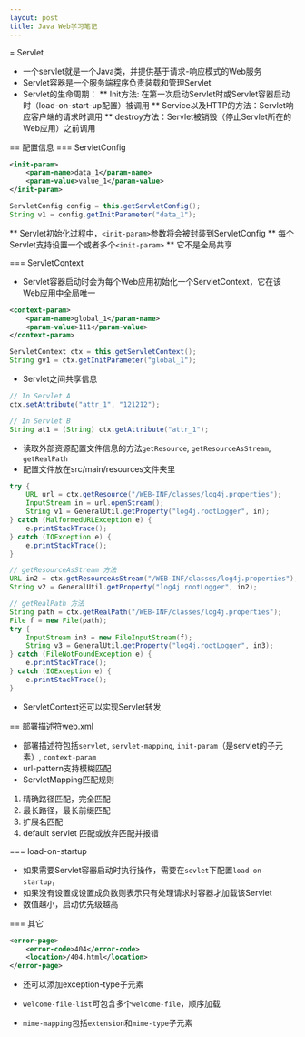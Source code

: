```yaml
---
layout: post
title: Java Web学习笔记
---
```


= Servlet
* 一个servlet就是一个Java类，并提供基于请求-响应模式的Web服务
* Servlet容器是一个服务端程序负责装载和管理Servlet
* Servlet的生命周期：
** Init方法: 在第一次启动Servlet时或Servlet容器启动时（load-on-start-up配置）被调用
** Service以及HTTP的方法：Servlet响应客户端的请求时调用
** destroy方法：Servlet被销毁（停止Servlet所在的Web应用）之前调用

== 配置信息
=== ServletConfig
```XML
<init-param>
    <param-name>data_1</param-name>
    <param-value>value_1</param-value>
</init-param>
```

```Java
ServletConfig config = this.getServletConfig();
String v1 = config.getInitParameter("data_1");
```
** Servlet初始化过程中，`<init-param>`参数将会被封装到ServletConfig
** 每个Servlet支持设置一个或者多个`<init-param>`
** 它不是全局共享

=== ServletContext
* Servlet容器启动时会为每个Web应用初始化一个ServletContext，它在该Web应用中全局唯一
```XML
<context-param>
    <param-name>global_1</param-name>
    <param-value>111</param-value>
</context-param>
```

```Java
ServletContext ctx = this.getServletContext();
String gv1 = ctx.getInitParameter("global_1");
```

* Servlet之间共享信息
```Java
// In Servlet A
ctx.setAttribute("attr_1", "121212");

// In Servlet B
String at1 = (String) ctx.getAttribute("attr_1");
```

* 读取外部资源配置文件信息的方法`getResource`, `getResourceAsStream`, `getRealPath`
* 配置文件放在src/main/resources文件夹里
```Java
try {
    URL url = ctx.getResource("/WEB-INF/classes/log4j.properties");
    InputStream in = url.openStream();
    String v1 = GeneralUtil.getProperty("log4j.rootLogger", in);
} catch (MalformedURLException e) {
    e.printStackTrace();
} catch (IOException e) {
    e.printStackTrace();
}

// getResourceAsStream 方法
URL in2 = ctx.getResourceAsStream("/WEB-INF/classes/log4j.properties");
String v2 = GeneralUtil.getProperty("log4j.rootLogger", in2);

// getRealPath 方法
String path = ctx.getRealPath("/WEB-INF/classes/log4j.properties");
File f = new File(path);
try {
    InputStream in3 = new FileInputStream(f);
    String v3 = GeneralUtil.getProperty("log4j.rootLogger", in3);
} catch (FileNotFoundException e) {
    e.printStackTrace();
} catch (IOException e) {
    e.printStackTrace();
}
```

* ServletContext还可以实现Servlet转发

== 部署描述符web.xml
* 部署描述符包括`servlet`, `servlet-mapping`, `init-param`（是servlet的子元素）, `context-param`
* url-pattern支持模糊匹配
* ServletMapping匹配规则
1. 精确路径匹配，完全匹配
2. 最长路径，最长前缀匹配
3. 扩展名匹配
4. default servlet 匹配或放弃匹配并报错

=== load-on-startup
* 如果需要Servlet容器启动时执行操作，需要在`sevlet`下配置`load-on-startup`，
* 如果没有设置或设置成负数则表示只有处理请求时容器才加载该Servlet
* 数值越小，启动优先级越高

=== 其它

```XML
<error-page>
    <error-code>404</error-code>
    <location>/404.html</location>
</error-page>
```
* 还可以添加exception-type子元素

* `welcome-file-list`可包含多个`welcome-file`，顺序加载
* `mime-mapping`包括`extension`和`mime-type`子元素

